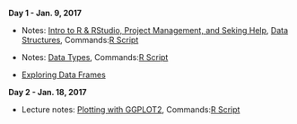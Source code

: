 **Day 1 - Jan. 9, 2017**

* Notes: [Intro to R & RStudio, Project Management, and Seking Help](https://ucsdlib.github.io/gps-skills-2017/intro-r/01-03-intro-r-lesson-notes.html), [Data Structures](https://ucsdlib.github.io/gps-skills-2017/intro-r/04-IntroR_Data_Structures.html), Commands:[R Script](https://raw.githubusercontent.com/ucsdlib/gps-skills-2017/master/intro-r/01-03-intro-r-lesson-gps2017-script.R)

* Notes: [Data Types](https://ucsdlib.github.io/gps-skills-2017/intro-r/04-data-types.html), Commands:[R Script](https://raw.githubusercontent.com/ucsdlib/gps-skills-2017/master/intro-r/intro-r-data-str.R)
* [Exploring Data Frames](https://ucsdlib.github.io/gps-skills-2017/intro-r/05-explor-dfs.html)

**Day 2 - Jan. 18, 2017**

* Lecture notes: [Plotting with GGPLOT2](http://ucsdlib.github.io/workshops/notebooks/ggplot2/ggplot.html), Commands:[R Script](https://raw.githubusercontent.com/ucsdlib/gps-skills-2017/master/intro-r/ggplot_script.R)
